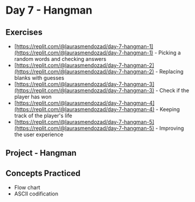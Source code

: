 # Day 7 - Hangman
## Exercises
-  [https://replit.com/@laurasmendozad/day-7-hangman-1](https://replit.com/@laurasmendozad/day-7-hangman-1) - Picking a random words and checking answers
-  [https://replit.com/@laurasmendozad/day-7-hangman-2](https://replit.com/@laurasmendozad/day-7-hangman-2) - Replacing blanks with guesses
-  [https://replit.com/@laurasmendozad/day-7-hangman-3](https://replit.com/@laurasmendozad/day-7-hangman-3) - Check if the player has won
-  [https://replit.com/@laurasmendozad/day-7-hangman-4](https://replit.com/@laurasmendozad/day-7-hangman-4) - Keeping track of the player's life
-  [https://replit.com/@laurasmendozad/day-7-hangman-5](https://replit.com/@laurasmendozad/day-7-hangman-5) - Improving the user experience

## Project - Hangman


## Concepts Practiced
- Flow chart
- ASCII codification
